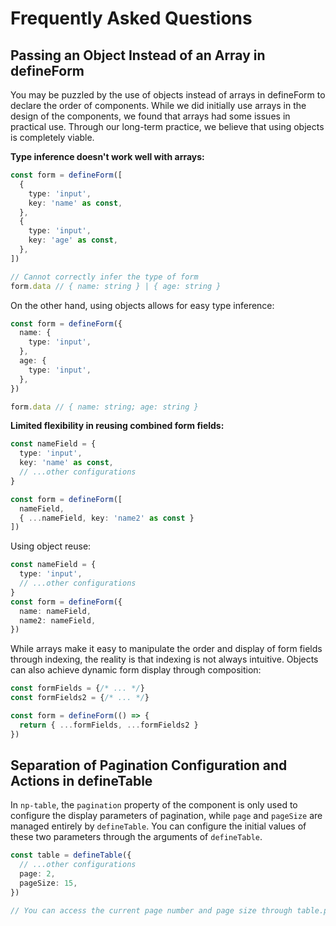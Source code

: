 # Frequently Asked Questions

## Passing an Object Instead of an Array in defineForm

You may be puzzled by the use of objects instead of arrays in defineForm to declare the order of components. While we did initially use arrays in the design of the components, we found that arrays had some issues in practical use. Through our long-term practice, we believe that using objects is completely viable.

**Type inference doesn't work well with arrays:**

```ts
const form = defineForm([
  {
    type: 'input',
    key: 'name' as const,
  },
  {
    type: 'input',
    key: 'age' as const,
  },
])

// Cannot correctly infer the type of form
form.data // { name: string } | { age: string }
```

On the other hand, using objects allows for easy type inference:

```ts
const form = defineForm({
  name: {
    type: 'input',
  },
  age: {
    type: 'input',
  },
})

form.data // { name: string; age: string }
```

**Limited flexibility in reusing combined form fields:**

```ts
const nameField = {
  type: 'input',
  key: 'name' as const,
  // ...other configurations
}

const form = defineForm([
  nameField,
  { ...nameField, key: 'name2' as const }
])
```

Using object reuse:

```ts
const nameField = {
  type: 'input',
  // ...other configurations
}
const form = defineForm({
  name: nameField,
  name2: nameField,
})
```

While arrays make it easy to manipulate the order and display of form fields through indexing, the reality is that indexing is not always intuitive. Objects can also achieve dynamic form display through composition:

```ts
const formFields = {/* ... */}
const formFields2 = {/* ... */}

const form = defineForm(() => {
  return { ...formFields, ...formFields2 }
})
```

## Separation of Pagination Configuration and Actions in defineTable

In `np-table`, the `pagination` property of the component is only used to configure the display parameters of pagination, while `page` and `pageSize` are managed entirely by `defineTable`. You can configure the initial values of these two parameters through the arguments of `defineTable`.

```ts
const table = defineTable({
  // ...other configurations
  page: 2,
  pageSize: 15,
})

// You can access the current page number and page size through table.pagination.page and table.pagination.pageSize
```
